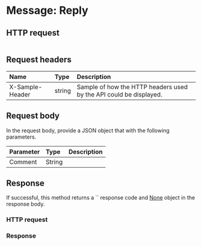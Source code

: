# Message: Reply


## HTTP request
```http

```
## Request headers
| Name       | Type | Description|
|:-----------|:------|:----------|
| X-Sample-Header  | string  | Sample of how the HTTP headers used by the API could be displayed.|

## Request body
In the request body, provide a JSON object that with the following parameters.

| Parameter	   | Type	|Description|
|:---------------|:--------|:-----------|
|Comment|String||

## Response
If successful, this method returns a `` response code and [None](../resources/none.md) object in the response body.
### HTTP request
### Response
